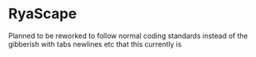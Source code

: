 # RyaScape

Planned to be reworked to follow normal coding standards instead of the gibberish with tabs newlines etc that this currently is
